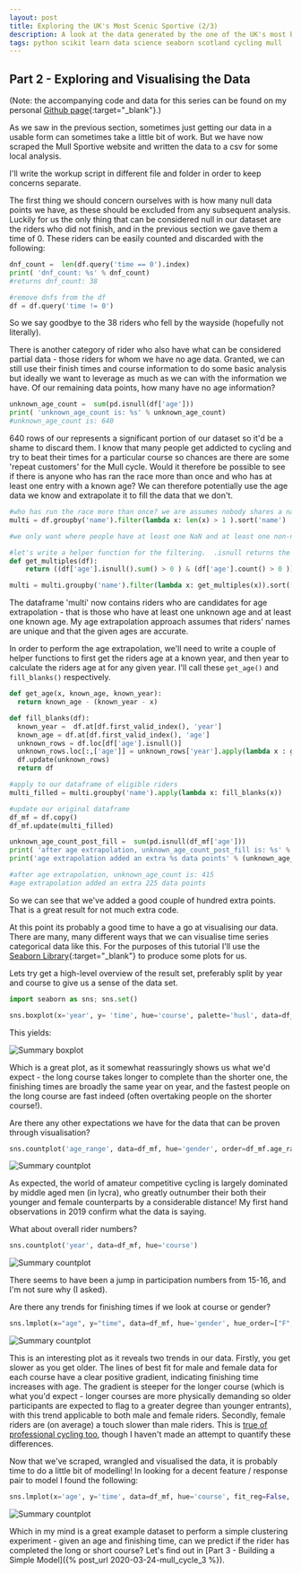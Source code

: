 ```yaml
---
layout: post
title: Exploring the UK's Most Scenic Sportive (2/3)
description: A look at the data generated by the one of the UK's most beautiful cycle events
tags: python scikit learn data science seaborn scotland cycling mull
---
```




## Part 2 - Exploring and Visualising the Data

(Note: the accompanying code and data for this series can be found on my personal [Github page](https://github.com/fddata/MullCycle){:target="_blank"}.)

As we saw in the previous section, sometimes just getting our data in a usable form can sometimes take a little bit of work.  But we have now scraped the Mull Sportive website and written the data to a csv for some local analysis.

I'll write the workup script in different file and folder in order to keep concerns separate.  

The first thing we should concern ourselves with is how many null data points we have, as these should be excluded from any subsequent analysis.
Luckily for us the only thing that can be considered null in our dataset are the riders who did not finish, and in the previous section we gave them a time of 0.  These riders can be easily counted and discarded with the following: 
```python
dnf_count =  len(df.query('time == 0').index)
print( 'dnf_count: %s' % dnf_count)
#returns dnf_count: 38

#remove dnfs from the df
df = df.query('time != 0')
```
So we say goodbye to the 38 riders who fell by the wayside (hopefully not literally). 

There is another category of rider who also have what can be considered partial data - those riders for whom we have no age data.
Granted, we can still use their finish times and course information to do some basic analysis but ideally we want to leverage as much as we can with the information we have.  Of our remaining data points, how many have no age information?
```python
unknown_age_count =  sum(pd.isnull(df['age']))
print( 'unknown_age_count is: %s' % unknown_age_count)
#unknown_age_count is: 640
```

640 rows of our represents a significant portion of our dataset  so it'd be a shame to discard them.
I know that many people get addicted to cycling and try to beat their times for a particular course so chances are there are some 'repeat customers' for the Mull cycle.  Would it therefore be possible to see if there is anyone who has ran the race more than once and who has at least one entry with a known  age?  We can therefore potentially use the age data we know and extrapolate it to fill the data that we don't.  




```python
#who has run the race more than once? we are assumes nobody shares a name.
multi = df.groupby('name').filter(lambda x: len(x) > 1 ).sort('name')

#we only want where people have at least one NaN and at least one non-nan number

#let's write a helper function for the filtering.  .isnull returns the nan, count returns non-nulls
def get_multiples(df):
    return ((df['age'].isnull().sum() > 0 ) & (df['age'].count() > 0 ))

multi = multi.groupby('name').filter(lambda x: get_multiples(x)).sort(['name', 'age'])
```
The dataframe 'multi' now contains riders who are candidates for age extrapolation - that is those who have at least one unknown age and at least one known age.  My age extrapolation approach assumes that riders' names are unique and that the given ages are accurate.  

In order to perform the age extrapolation, we'll need to write a couple of helper functions to first get the riders age at a known year, and then year to calculate the riders age at for any given year.  I'll call these ```get_age()``` and ```fill_blanks()``` respectively.  

  ```python  
def get_age(x, known_age, known_year):
    return known_age - (known_year - x)    

def fill_blanks(df):
    known_year =  df.at[df.first_valid_index(), 'year']
    known_age = df.at[df.first_valid_index(), 'age']    
    unknown_rows = df.loc[df['age'].isnull()]
    unknown_rows.loc[:,['age']] = unknown_rows['year'].apply(lambda x : get_age(x, known_age, known_year))
    df.update(unknown_rows)
    return df

#apply to our dataframe of eligible riders
multi_filled = multi.groupby('name').apply(lambda x: fill_blanks(x))

#update our original dataframe
df_mf = df.copy()
df_mf.update(multi_filled)

unknown_age_count_post_fill =  sum(pd.isnull(df_mf['age']))
print( 'after age extrapolation, unknown_age_count_post_fill is: %s' % unknown_age_count_post_fill)
print('age extrapolation added an extra %s data points' % (unknown_age_count - unknown_age_count_post_fill))

#after age extrapolation, unknown_age_count is: 415
#age extrapolation added an extra 225 data points
```
So we can see that we've added a good couple of hundred extra points.  That is a great result for not much extra code.

At this point its probably a good time to have a go at visualising our data.
There are many, many different ways that we can visualise time series categorical data like this.
 For the purposes of this tutorial I'll use the [Seaborn Library](https://seaborn.pydata.org){:target="_blank"} to produce some plots for us.


Lets try get a high-level overview of the result set, preferably split by year and course to give us a sense of the data set.
```python
import seaborn as sns; sns.set()

sns.boxplot(x='year', y= 'time', hue='course', palette='husl', data=df_mf).set(xlabel='Year', ylabel='Time (hrs)')
```

This yields:

![Summary boxplot](../images/mull/boxplot.png "Summary boxplot")

Which is a great plot, as it somewhat reassuringly shows us what we'd expect - the long course takes longer to complete than the shorter one, the finishing times are broadly the same year on year, and the fastest people on the long course are fast indeed (often overtaking people on the shorter course!).

Are there any other expectations we have for the data that can be proven through visualisation?
```python
sns.countplot('age_range', data=df_mf, hue='gender', order=df_mf.age_range.value_counts().sort_index().keys().tolist())
```

![Summary countplot](../images/mull/countplot_age_range_gender.png "Summary countplot")

As expected, the world of amateur competitive cycling is largely dominated by middle aged men (in lycra), who greatly outnumber their both their younger and female counterparts by a considerable distance!  My first hand observations in 2019 confirm what the data is saying.

What about overall rider numbers?
```python
sns.countplot('year', data=df_mf, hue='course')
```
![Summary countplot](../images/mull/countplot_year_course.png "Summary countplot")

There seems to have been a jump in participation numbers from 15-16, and I'm not sure why (I asked).

 
 Are there any trends for finishing times if we look at course or gender?
 ```python
 sns.lmplot(x="age", y="time", data=df_mf, hue='gender', hue_order=["F", "M"], palette='husl', col='course').set(xlabel='Age', ylabel='Time (hrs)')
 ```
 
![Summary countplot](../images/mull/lmplot_age_time_course.png "Summary countplot")


This is an interesting plot as it reveals two trends in our data.  Firstly, you get slower as you get older.  The lines of best fit for male and female data for each course have a clear positive gradient, indicating finishing time increases with age.  The gradient is steeper for the longer course (which is what you'd expect - longer courses are more physically demanding so older participants are expected to flag to a greater degree than younger entrants), with this trend applicable to both male and female riders.  Secondly, female riders are (on average) a touch slower than male riders.  This is [true of professional cycling too,](https://en.wikipedia.org/wiki/List_of_world_records_in_track_cycling) though I haven't made an attempt to quantify these differences.

Now that we've scraped, wrangled and visualised the data, it is probably time to do a little bit of modelling!  In looking for a decent feature / response pair to model I found the following:

```python
sns.lmplot(x='age', y='time', data=df_mf, hue='course', fit_reg=False, col='gender').set(xlabel='Age (years)', ylabel='Time (hrs)')
```

![Summary countplot](../images/mull/lmplot_age_time_course_gender.png "Summary countplot")


Which in my mind is a great example dataset to perform a simple clustering experiment - given an age and finishing time, can we predict if the rider has completed the long or short course?  Let's find out in [Part 3 - Building a Simple Model]({% post_url 2020-03-24-mull_cycle_3 %}).

